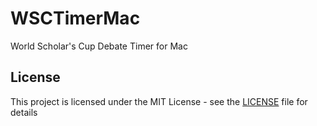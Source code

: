 # WSCTimerMac
World Scholar's Cup Debate Timer for Mac

## License

This project is licensed under the MIT License - see the [LICENSE](LICENSE) file for details
